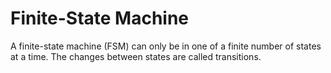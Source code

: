 # Finite-State Machine

A finite-state machine (FSM) can only be in one of a finite number of states at a time. The changes between states are called transitions.